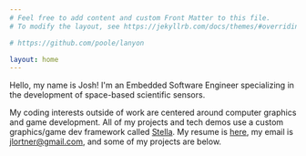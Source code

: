 ```yaml
---
# Feel free to add content and custom Front Matter to this file.
# To modify the layout, see https://jekyllrb.com/docs/themes/#overriding-theme-defaults

# https://github.com/poole/lanyon

layout: home
---
```


Hello, my name is Josh! I'm an Embedded Software Engineer specializing in the development of space-based scientific sensors. 

My coding interests outside of work are centered around computer graphics and game development. All of my projects and tech demos use a custom graphics/game dev framework called [Stella](https://gitlab.com/jortner0210/stella-game-engine). My resume is [here](https://joshortner.github.io/resume), my email is jlortner@gmail.com, and some of my projects are below.